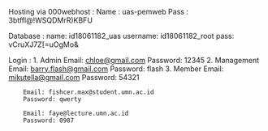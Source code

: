 
Hosting via 000webhost :
Name : uas-pemweb
Pass : 3btffl@!WSQDMrR)KBFU

Database :
name: id18061182_uas
username: id18061182_root
pass: vCruXJ7Z[=uOgMo&

Login : 
	1. Admin 
		Email: chloe@gmail.com
		Password: 12345
	2. Management
		Email: barry.flash@gmail.com
		Password: flash
	3. Member
		Email: mikutella@gmail.com
		Password: 54321

		Email: fishcer.max@student.umn.ac.id
		Password: qwerty
		
		Email: faye@lecture.umn.ac.id
		Password: 0987
